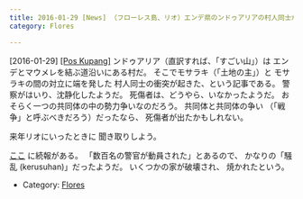 ```yaml
---
title: 2016-01-29 [News] （フローレス島、リオ）エンデ県のンドゥアリアの村人同士が衝突 
category: Flores

---
```


[2016-01-29] [[Pos Kupang]](http://kupang.tribunnews.com/2016/01/28/warga-nduaria-bentrok)  ンドゥアリア（直訳すれば、「すごい山」）は
エンデとマウメレを結ぶ道沿いにある村だ。
そこでモサラキ（「土地の主」）と
モサラキの間の対立に端を発した
村人同士の衝突が起きた、という記事である。
警察がはいり、沈静化したようだ。
死傷者は、どうやら、いなかったようだ。
おそらく一つの共同体の中の勢力争いなのだろう。
共同体と共同体の争い
（「戦争」と呼ぶべきだろう）だったなら、
死傷者が出たかもしれない。

 来年リオにいったときに
聞き取りしよう。

 [ここ](http://bit.ly/1Q0cX3y)
に続報がある。
「数百名の警官が動員された」とあるので、
かなりの「騒乱 (kerusuhan)」だったようだ。
いくつかの家が破壊され、
焼かれたという。

- Category: [Flores](https://merapano.github.io/categories.html#Flores)

